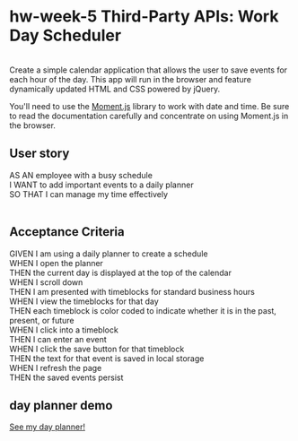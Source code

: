 # hw-week-5 Third-Party APIs: Work Day Scheduler
<br>
Create a simple calendar application that allows the user to save events for each hour of the day. This app will run in the browser and feature dynamically updated HTML and CSS powered by jQuery.

You'll need to use the [Moment.js](https://momentjs.com/) library to work with date and time. Be sure to read the documentation carefully and concentrate on using Moment.js in the browser.

## User story
AS AN employee with a busy schedule <br>
I WANT to add important events to a daily planner <br>
SO THAT I can manage my time effectively<br>
<br>

## Acceptance Criteria
GIVEN I am using a daily planner to create a schedule<br>
WHEN I open the planner<br> 
THEN the current day is displayed at the top of the calendar<br>
WHEN I scroll down<br>
THEN I am presented with timeblocks for standard business hours<br>
WHEN I view the timeblocks for that day<br>
THEN each timeblock is color coded to indicate whether it is in the past, present, or future<br>
WHEN I click into a timeblock<br>
THEN I can enter an event<br>
WHEN I click the save button for that timeblock<br>
THEN the text for that event is saved in local storage<br>
WHEN I refresh the page<br>
THEN the saved events persist<br>


## day planner demo
[See my day planner!](https://camball96.github.io/hw-week-5/)
